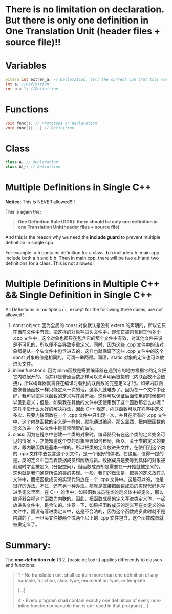 # There is no limitation on declaration. But there is only one definition in One Translation Unit (header files + source file)!!

# Variables

```cpp
extern int extren_a; // Declaration, tell the current cpp that this variable has been defined in other files
int a; //Definition
int b = 1; //Definition
```

# Functions

```cpp
void func(); // Prototype or Declaration
void func(){...} // Definition
```

# Class

```cpp
class A; // Declaration
class A{}; // Definition
```



# Multiple Definitions in Single C++

**Notice:** This is NEVER allowed!!!!

This is again the:

> **One Definition Rule (ODR): there should be only one definition in one Translation Unit(header files + source file)**

And this is the reason why we need the **include guard** to prevent multiple definition in single cpp.

For example: a.h contains definition for a class. b.h include a.h. main.cpp include both a.h and b.h. Then in main.cpp, there will be two a.h and two definitions for a class. This is not allowed!

# Multiple Definitions in Multiple C++ && Single Definition in Single C++

All Definitions in multiple c++, except for the following three cases, are not allowed !!

1. const object: 因为全局的 const 对象默认是没有 extern 的声明的，所以它只在当前文件中有效。把这样的对象写进头文件中，即使它被包含到其他多个 .cpp 文件中，这个对象也都只在包含它的那个文件中有效，对其他文件来说是不可见的，所以便不会导致多重定义。同时，因为这些 .cpp 文件中的该对象都是从一个头文件中包含进去的，这样也就保证了这些 .cpp 文件中的这个 const 对象的值是相同的，可谓一举两得。同理，static 对象的定义也可以放进头文件。
2. inline functions: 因为inline函数是需要编译器在遇到它的地方根据它的定义把它内联展开的，而并非是普通函数那样可以先声明再链接的（内联函数不会链接），所以编译器就需要在编译时看到内联函数的完整定义才行。如果内联函数像普通函数一样只能定义一次的话，这事儿就难办了。因为在一个文件中还好，我可以把内联函数的定义写在最开始，这样可以保证后面使用的时候都可以见到定义；但是，如果我在其他的文件中还使用到了这个函数那怎么办呢？这几乎没什么太好的解决办法，因此 C++ 规定，内联函数可以在程序中定义多次，只要内联函数在一个 .cpp 文件中只出现一次，并且在所有的 .cpp 文件中，这个内联函数的定义是一样的，就能通过编译。那么显然，把内联函数的定义放进一个头文件中是非常明智的做法。
3. class: 因为在程序中创建一个类的对象时，编译器只有在这个类的定义完全可见的情况下，才能知道这个类的对象应该如何布局，所以，关于类的定义的要求，跟内联函数是基本一样的。所以把类的定义放进头文件，在使用到这个类的 .cpp 文件中去包含这个头文件，是一个很好的做法。在这里，值得一提的是，类的定义中包含着数据成员和函数成员。数据成员是要等到具体的对象被创建时才会被定义（分配空间），但函数成员却是需要在一开始就被定义的，这也就是我们通常所说的类的实现。一般，我们的做法是，把类的定义放在头文件中，而把函数成员的实现代码放在一个 .cpp 文件中。这是可以的，也是很好的办法。不过，还有另一种办法。那就是直接把函数成员的实现代码也写进类定义里面。在 C++ 的类中，如果函数成员在类的定义体中被定义，那么编译器会视这个函数为内联的。因此，把函数成员的定义写进类定义体，一起放进头文件中，是合法的。注意一下，如果把函数成员的定义写在类定义的头文件中，而没有写进类定义中，这是不合法的，因为这个函数成员此时就不是内联的了。一旦头文件被两个或两个以上的 .cpp 文件包含，这个函数成员就被重定义了。

# Summary:

The **one-definition rule** (3.2, [basic.def.odr]) applies differently to classes and functions:

> 1 - No translation unit shall contain more than one definition of any variable, function, class type, enumeration type, or template.
>
> [...]
>
> 4 - Every program shall contain exactly one definition of every non-inline function or variable that is odr-used in that program [...]

